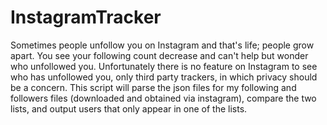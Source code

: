 # InstagramTracker

Sometimes people unfollow you on Instagram and that's life; people grow apart.  You see your following count decrease and can't help but wonder who unfollowed you.
Unfortunately there is no feature on Instagram to see who has unfollowed you, only third party trackers, in which privacy should be a concern.
This script will parse the json files for my following and followers files (downloaded and obtained via instagram), compare the two lists, and output users that only appear in one of the lists.
